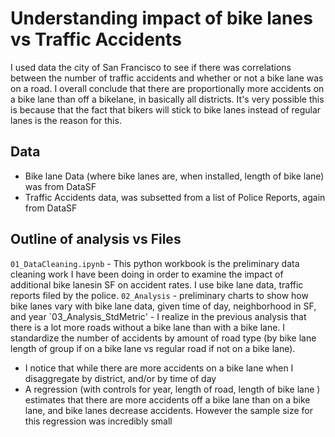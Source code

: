 # Understanding impact of bike lanes vs Traffic Accidents

I used data the city of San Francisco to see if there was correlations between the number of traffic accidents and whether or not a bike lane was on a road. I overall conclude that there are proportionally more accidents on a bike lane than off a bikelane, in basically all districts. It's very possible this is because that the fact that bikers will stick to bike lanes instead of regular lanes is the reason for this.

## Data
* Bike lane Data (where bike lanes are, when installed, length of bike lane) was from DataSF
* Traffic Accidents data, was subsetted from a list of Police Reports, again from DataSF

## Outline of analysis vs Files
`01_DataCleaning.ipynb` - This python workbook is the preliminary data cleaning work I have been doing in order to examine the impact of additional bike lanesin SF on accident rates. I use bike lane data, traffic reports filed by the police.
`02_Analysis` - preliminary charts to show how bike lanes vary with bike lane data, given time of day, neighborhood in SF, and year
`03_Analysis_StdMetric' - I realize in the previous analysis that there is a lot more roads without a bike lane than with a bike lane. I standardize the number of accidents by amount of road type (by bike lane length of group if on a bike lane vs regular road if not on a bike lane). 
* I notice that while there are more accidents on a bike lane when I disaggregate by district, and/or by time of day
* A regression (with controls for year, length of road, length of bike lane ) estimates that there are more accidents off a bike lane than on a bike lane, and bike lanes decrease accidents. However the sample size for this regression was incredibly small

